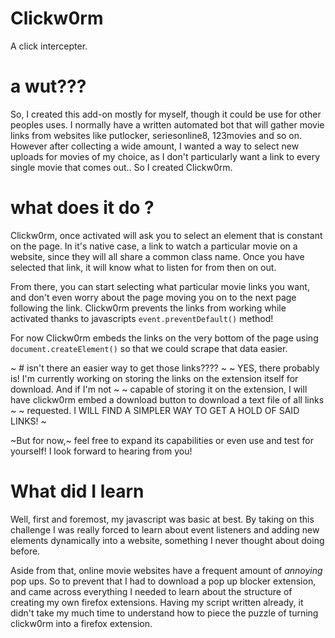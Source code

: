 # Clickw0rm
A click intercepter.

# a wut???
So, I created this add-on mostly for myself, though it could be use for other peoples uses.
I normally have a written automated bot that will gather movie links from websites like putlocker, seriesonline8,
123movies and so on. However after collecting a wide amount, I wanted a way to select new uploads for movies of my choice,
as I don't particularly want a link to every single movie that comes out.. So I created Clickw0rm.

# what does it do ?
Clickw0rm, once activated will ask you to select an element that is constant on the page. In it's native case,
a link to watch a particular movie on a website, since they will all share a common class name. Once you have selected
that link, it will know what to listen for from then on out.

From there, you can start selecting what particular movie links you want, and don't even worry about the page moving you
on to the next page following the link. Clickw0rm prevents the links from working while activated thanks to javascripts
`event.preventDefault()` method!

For now Clickw0rm embeds the links on the very bottom of the page using `document.createElement()` so that we could scrape that
data easier.

~ # isn't there an easier way to get those links???? ~
~ YES, there probably is! I'm currently working on storing the links on the extension itself for download. And if I'm not ~ 
~ capable of storing it on the extension, I will have clickw0rm embed a download button to download a text file of all links ~ 
~ requested. I WILL FIND A SIMPLER WAY TO GET A HOLD OF SAID LINKS! ~

~But for now,~ feel free to expand its capabilities or even use and test for yourself! I look forward to hearing from you!


# What did I learn
Well, first and foremost, my javascript was basic at best. By taking on this challenge I was really forced to learn about
event listeners and adding new elements dynamically into a website, something I never thought about doing before.

Aside from that, online movie websites have a frequent amount of *annoying* pop ups. So to prevent that I had to download a
pop up blocker extension, and came across everything I needed to learn about the structure of creating my own firefox extensions.
Having my script written already, it didn't take my much time to understand how to piece the puzzle of turning clickw0rm
into a firefox extension.
